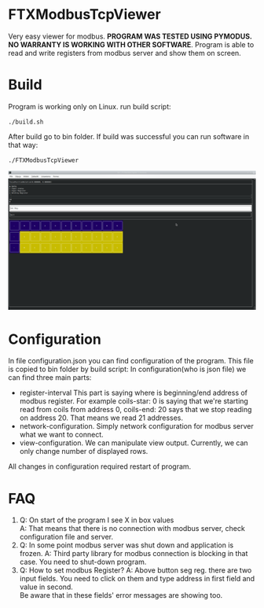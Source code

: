 # FTXModbusTcpViewer
Very easy viewer for modbus. <b> PROGRAM WAS TESTED USING PYMODUS. NO WARRANTY IS WORKING WITH OTHER SOFTWARE</b>.
Program is able to read and write registers from modbus server and show them on screen.

# Build
Program is working only on Linux.
run build script:

```
./build.sh
```

After build go to bin folder. If build was successful you can run software in that way:

```
./FTXModbusTcpViewer
```
![alt text](example.png)
# Configuration
In file configuration.json you can find configuration of the program.
This file is copied to bin folder by build script:
In configuration(who is json file) we can find three main parts:
- register-interval
  This part is saying where is beginning/end address of modbus register. For example coils-star: 0 is saying that 
  we're starting read from coils from address 0, coils-end: 20 says that we stop reading on address 20. That means 
  we read 21 addresses.
- network-configuration.
  Simply network configuration for modbus server what we want to connect.
- view-configuration.
  We can manipulate view output. Currently, we can only change number of displayed rows.

All changes in configuration required restart of program.

# FAQ
1) Q: On start of the program I see X in box values<br />
   A: That means that there is no connection with modbus server, check configuration file and server.
2) Q: In some point modbus server was shut down and application is frozen.
   A: Third party library for modbus connection is blocking in that case. You need to shut-down program.
3) Q: How to set modbus Register?
   A: Above button seg reg. there are two input fields. You need to click on them and type address in first field and value in second. <br />
      Be aware that in these fields' error messages are showing too.
  
